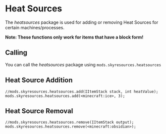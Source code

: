 # Heat Sources
The *heatsources* package is used for adding or removing Heat Sources for certain machines/processes.

**Note: These functions only work for items that have a block form!**

## Calling
You can call the *heatsources* package using `mods.skyresources.heatsources`

## Heat Source Addition

```zenscript
//mods.skyresources.heatsources.add(IItemStack stack, int heatValue);
mods.skyresources.heatsources.add(<minecraft:ice>, 3);
```

## Heat Source Removal

```zenscript
//mods.skyresources.heatsources.remove(IItemStack output);
mods.skyresources.heatsources.remove(<minecraft:obsidian>);
```